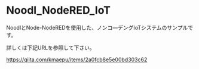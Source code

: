 # Noodl_NodeRED_IoT

NoodlとNode-NodeREDを使用した、ノンコ―デングIoTシステムのサンプルです。

詳しくは下記URLを参照して下さい。

https://qiita.com/kmaepu/items/2a0fcb8e5e00bd303c62